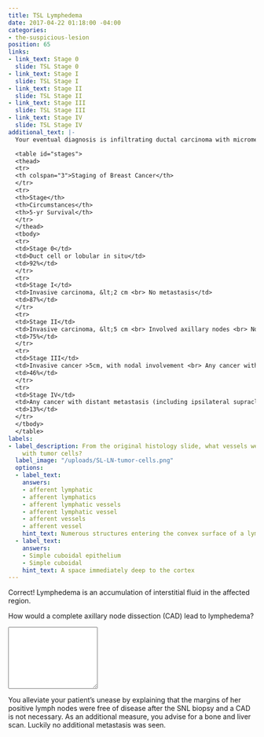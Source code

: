 ```yaml
---
title: TSL Lymphedema
date: 2017-04-22 01:18:00 -04:00
categories:
- the-suspicious-lesion
position: 65
links:
- link_text: Stage 0
  slide: TSL Stage 0
- link_text: Stage I
  slide: TSL Stage I
- link_text: Stage II
  slide: TSL Stage II
- link_text: Stage III
  slide: TSL Stage III
- link_text: Stage IV
  slide: TSL Stage IV
additional_text: |-
  Your eventual diagnosis is infiltrating ductal carcinoma with micrometastasis. Based on the case presented, select your patient’s stage of breast cancer.

  <table id="stages">
  <thead>
  <tr>
  <th colspan="3">Staging of Breast Cancer</th>
  </tr>
  <tr>
  <th>Stage</th>
  <th>Circumstances</th>
  <th>5-yr Survival</th>
  </tr>
  </thead>
  <tbody>
  <tr>
  <td>Stage 0</td>
  <td>Duct cell or lobular in situ</td>
  <td>92%</td>
  </tr>
  <tr>
  <td>Stage I</td>
  <td>Invasive carcinoma, &lt;2 cm <br> No metastasis</td>
  <td>87%</td>
  </tr>
  <tr>
  <td>Stage II</td>
  <td>Invasive carcinoma, &lt;5 cm <br> Involved axillary nodes <br> No distant metastasis</td>
  <td>75%</td>
  </tr>
  <tr>
  <td>Stage III</td>
  <td>Invasive cancer >5cm, with nodal involvement <br> Any cancer with ipsilateral internal mammary node involvement <br> Any cancer with chest wall fixation, skin or pectoral involvement, inflammatory carcinoma <br> No distant metastasis</td>
  <td>46%</td>
  </tr>
  <tr>
  <td>Stage IV</td>
  <td>Any cancer with distant metastasis (including ipsilateral supraclavicular lymph nodes)</td>
  <td>13%</td>
  </tr>
  </tbody>
  </table>
labels:
- label_description: From the original histology slide, what vessels were infiltrated
    with tumor cells?
  label_image: "/uploads/SL-LN-tumor-cells.png"
  options:
  - label_text: 
    answers:
    - afferent lymphatic
    - afferent lymphatics
    - afferent lymphatic vessels
    - afferent lymphatic vessel
    - afferent vessels
    - afferent vessel
    hint_text: Numerous structures entering the convex surface of a lymph node
  - label_text: 
    answers:
    - Simple cuboidal epithelium
    - Simple cuboidal
    hint_text: A space immediately deep to the cortex
---
```


Correct! Lymphedema is an accumulation of interstitial fluid in the affected region.

How would a complete axillary node dissection (CAD) lead to lymphedema?

<div class="form-group"><textarea class="form-control" rows="8"></textarea></div>

You alleviate your patient’s unease by explaining that the margins of her positive lymph nodes were free of disease after the SNL biopsy and a CAD is not necessary. As an additional measure, you advise for a bone and liver scan. Luckily no additional metastasis was seen.